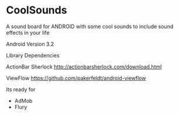 CoolSounds
==========

A sound board for ANDROID with some cool sounds to include sound effects in your life

Android Version 3.2

Library Dependencies

ActionBar Sherlock
http://actionbarsherlock.com/download.html

ViewFlow
https://github.com/pakerfeldt/android-viewflow

Its ready for
 - AdMob
 - Flury